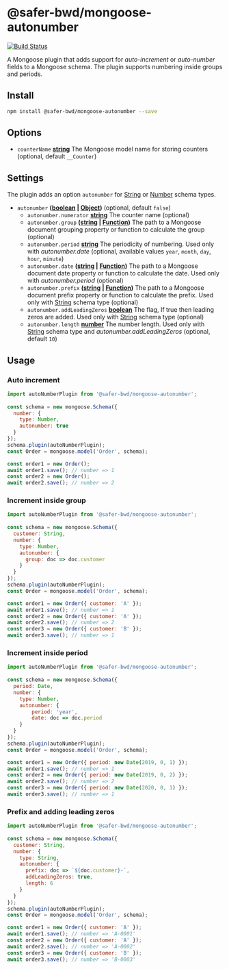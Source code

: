 # @safer-bwd/mongoose-autonumber
[![Build Status](https://travis-ci.com/safer-bwd/mongoose-autonumber.svg?branch=master)](https://travis-ci.com/safer-bwd/mongoose-autonumber)

A Mongoose plugin that adds support for *auto-increment* or *auto-number* fields to a Mongoose schema.
The plugin supports numbering inside groups and periods.

## Install

```sh
npm install @safer-bwd/mongoose-autonumber --save
```

## Options

-   `counterName` **[string](https://developer.mozilla.org/en-US/docs/Web/JavaScript/Reference/Global_Objects/String)** The Mongoose model name for storing counters (optional, default `__Counter`)

## Settings

The plugin adds an option `autonumber` for [String](https://mongoosejs.com/docs/schematypes.html#strings) or [Number](https://mongoosejs.com/docs/schematypes.html#numbers) schema types.

-   `autonumber` **([boolean](https://developer.mozilla.org/en-US/docs/Web/JavaScript/Reference/Global_Objects/Boolean) \| [Object](https://developer.mozilla.org/docs/Web/JavaScript/Reference/Global_Objects/Object))**  (optional, default `false`)
    -   `autonumber.numerator` **[string](https://developer.mozilla.org/en-US/docs/Web/JavaScript/Reference/Global_Objects/String)** The counter name (optional)
    -   `autonumber.group` **([string](https://developer.mozilla.org/en-US/docs/Web/JavaScript/Reference/Global_Objects/String) \| [Function](https://developer.mozilla.org/docs/Web/JavaScript/Reference/Statements/function))** The path to a Mongoose document grouping property or function to calculate the group (optional)
    -   `autonumber.period` **[string](https://developer.mozilla.org/en-US/docs/Web/JavaScript/Reference/Global_Objects/String)** The periodicity of numbering. Used only with *autonumber.date* (optional, available values `year`, `month`, `day`, `hour`, `minute`)
    -   `autonumber.date` **([string](https://developer.mozilla.org/en-US/docs/Web/JavaScript/Reference/Global_Objects/String) \| [Function](https://developer.mozilla.org/docs/Web/JavaScript/Reference/Statements/function))** The path to a Mongoose document date property or function to calculate the date. Used only with *autonumber.period* (optional)
    -   `autonumber.prefix` **([string](https://developer.mozilla.org/en-US/docs/Web/JavaScript/Reference/Global_Objects/String) \| [Function](https://developer.mozilla.org/docs/Web/JavaScript/Reference/Statements/function))** The path to a Mongoose document prefix property or function to calculate the prefix. Used only with [String](https://mongoosejs.com/docs/schematypes.html#strings) schema type (optional)
    -   `autonumber.addLeadingZeros` **[boolean](https://developer.mozilla.org/en-US/docs/Web/JavaScript/Reference/Global_Objects/Boolean)** The flag, If true then leading zeros are added. Used only with [String](https://mongoosejs.com/docs/schematypes.html#strings) schema type (optional)
    -   `autonumber.length` **[number](https://developer.mozilla.org/docs/Web/JavaScript/Reference/Global_Objects/Number)** The number length. Used only with [String](https://mongoosejs.com/docs/schematypes.html#strings) schema type and *autonumber.addLeadingZeros* (optional, default `10`)

## Usage

### Auto increment

```javascript
import autoNumberPlugin from '@safer-bwd/mongoose-autonumber';
  
const schema = new mongoose.Schema({
  number: {
    type: Number,
    autonumber: true 
  }
});
schema.plugin(autoNumberPlugin);
const Order = mongoose.model('Order', schema);

const order1 = new Order();
await order1.save(); // number => 1
const order2 = new Order();
await order2.save(); // number => 2
```

### Increment inside group

```javascript
import autoNumberPlugin from '@safer-bwd/mongoose-autonumber';
  
const schema = new mongoose.Schema({
  customer: String,
  number: {
    type: Number,
    autonumber: {
      group: doc => doc.customer 
    }
  }
});
schema.plugin(autoNumberPlugin);
const Order = mongoose.model('Order', schema);

const order1 = new Order({ customer: 'A' });
await order1.save(); // number => 1
const order2 = new Order({ customer: 'A' });
await order2.save(); // number => 2
const order3 = new Order({ customer: 'B' });
await order3.save(); // number => 1
```

### Increment inside period

```javascript
import autoNumberPlugin from '@safer-bwd/mongoose-autonumber';
  
const schema = new mongoose.Schema({
  period: Date,
  number: {
    type: Number,
    autonumber: {
        period: 'year',
        date: doc => doc.period
    }
  }
});
schema.plugin(autoNumberPlugin);
const Order = mongoose.model('Order', schema);

const order1 = new Order({ period: new Date(2019, 0, 1) });
await order1.save(); // number => 1
const order2 = new Order({ period: new Date(2019, 0, 2) });
await order2.save(); // number => 2
const order3 = new Order({ period: new Date(2020, 0, 1) });
await order3.save(); // number => 1
```

### Prefix and adding leading zeros

```javascript
import autoNumberPlugin from '@safer-bwd/mongoose-autonumber';
  
const schema = new mongoose.Schema({
  customer: String,
  number: {
    type: String,
    autonumber: {
      prefix: doc => `${doc.customer}-`,
      addLeadingZeros: true,
      length: 6
    }
  }
});
schema.plugin(autoNumberPlugin);
const Order = mongoose.model('Order', schema);

const order1 = new Order({ customer: 'A' });
await order1.save(); // number => 'A-0001'
const order2 = new Order({ customer: 'A' });
await order2.save(); // number => 'A-0002'
const order3 = new Order({ customer: 'B' });
await order3.save(); // number => 'B-0003'
```
